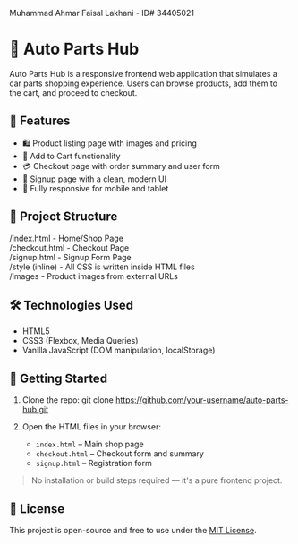 Muhammad Ahmar Faisal Lakhani - ID# 34405021

# 🔧 Auto Parts Hub

Auto Parts Hub is a responsive frontend web application that simulates a car parts shopping experience. Users can browse products, add them to the cart, and proceed to checkout.

## 🚗 Features

- 🛍 Product listing page with images and pricing  
- 🛒 Add to Cart functionality  
- 💳 Checkout page with order summary and user form  
- 🔐 Signup page with a clean, modern UI  
- 📱 Fully responsive for mobile and tablet  

## 📂 Project Structure
/index.html        - Home/Shop Page  
/checkout.html     - Checkout Page  
/signup.html       - Signup Form Page  
/style (inline)    - All CSS is written inside HTML files  
/images            - Product images from external URLs  

## 🛠 Technologies Used

- HTML5  
- CSS3 (Flexbox, Media Queries)  
- Vanilla JavaScript (DOM manipulation, localStorage)  

## 🚀 Getting Started

1. Clone the repo:
   git clone https://github.com/your-username/auto-parts-hub.git

2. Open the HTML files in your browser:
   - `index.html` – Main shop page
   - `checkout.html` – Checkout form and summary
   - `signup.html` – Registration form

> No installation or build steps required — it's a pure frontend project.
>
> 
## 📄 License

This project is open-source and free to use under the [MIT License](LICENSE).
